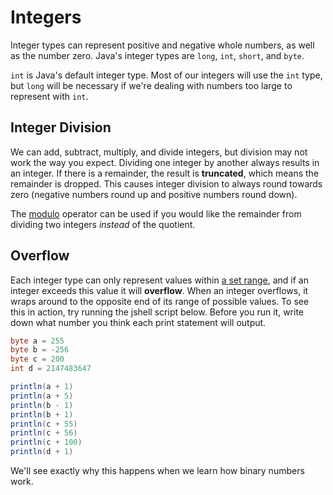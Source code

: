 # Integers

Integer types can represent positive and negative whole numbers, as well as the
number zero. Java's integer types are `long`, `int`, `short`, and `byte`.

`int` is Java's default integer type. Most of our integers will use the `int`
type, but `long` will be necessary if we're dealing with numbers too large to
represent with `int`.

## Integer Division

We can add, subtract, multiply, and divide integers, but division may not work
the way you expect. Dividing one integer by another always results in an
integer. If there is a remainder, the result is **truncated**, which means the
remainder is dropped. This causes integer division to always round towards
zero (negative numbers round up and positive numbers round down).

The [modulo](./modulo.md) operator can be used if you would like the remainder
from dividing two integers *instead* of the quotient.

## Overflow

Each integer type can only represent values within [a set range](
../primitives.md), and if an integer exceeds this value it will **overflow**.
When an integer overflows, it wraps around to the opposite end of its range of
possible values. To see this in action, try running the jshell script below.
Before you run it, write down what number you think each print statement will
output.

```java
byte a = 255
byte b = -256
byte c = 200
int d = 2147483647

println(a + 1)
println(a + 5)
println(b - 1)
println(b + 1)
println(c + 55)
println(c + 56)
println(c + 100)
println(d + 1)
```

We'll see exactly why this happens when we learn how binary numbers work.
